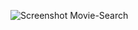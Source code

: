 
![Screenshot Movie-Search](https://github.com/user-attachments/assets/ce8512d9-a3c5-4433-87a7-063808116d7d)

